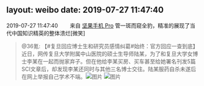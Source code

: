 layout: weibo
date: 2019-07-27 11:47:40
---
2019-07-27 11:47:40  &nbsp;&nbsp;&nbsp;&nbsp;&nbsp;&nbsp; 来自 <a href="http://app.weibo.com/t/feed/Z4AgP" rel="nofollow">坚果手机 Pro</a>
管一斑而窥全豹，精准的展现了当代中国知识精英的整体溃烂[微笑]
>  @36氪: 【#复旦回应博士生和研究员感情纠葛#始终：官方回应一查到底】
近日，网传复旦大学附属中山医院的硕士生导师陆某，为了和复旦大学女博士李某在一起而抛家弃子。但在他给李某买房、买车甚至给她署名刊发5篇SCI文章后，却发现李某还同时与其他三名博士交往。陆某服药自杀未遂后在网上举报自己学术不端。
 ​​​
>  ![图片](https://wx4.sinaimg.cn/large/684ff39bgy1g5e8vsw32rj20go0603zq.jpg)
>  ![图片](https://wx2.sinaimg.cn/large/684ff39bgy1g5e8vxbowpj20go0kxgn7.jpg)
